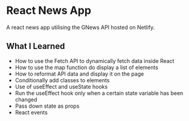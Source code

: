# React News App

A react news app utilising the GNews API hosted on Netlify.

## What I Learned

- How to use the Fetch API to dynamically fetch data inside React
- How to use the map function do display a list of elements
- How to reformat API data and display it on the page
- Conditionally add classes to elements
- Use of useEffect and useState hooks
- Run the useEffect hook only when a certain state variable has been changed
- Pass down state as props
- React events
